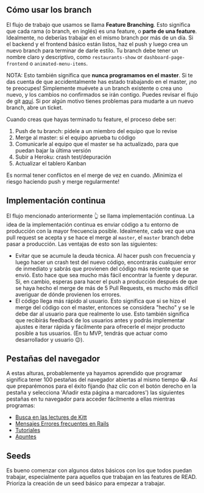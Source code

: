 ## Cómo usar los branch

El flujo de trabajo que usamos se llama **Feature Branching**. Esto significa que cada rama (o branch, en inglés) es una feature, o **parte de una feature**. Idealmente, no deberías trabajar en el mismo branch por más de un día. Si el backend y el frontend básico están listos, haz el push y luego crea un nuevo branch para terminar de darle estilo. Tu branch debe tener un nombre claro y descriptivo, como `restaurants-show` or `dashboard-page-frontend` o `animated-menu-items`.

NOTA: Esto también significa que **nunca programamos en el master**. Si te das cuenta de que accidentalmente has estado trabajando en el master, ¡no te preocupes! Simplemente muévete a un branch existente o crea uno nuevo, y los cambios no confirmados se irán contigo. Puedes revisar el flujo de git [aquí](https://kitt.lewagon.com/knowledge/cheatsheets/git_advanced). Si por algún motivo tienes problemas para mudarte a un nuevo branch, abre un ticket.

Cuando creas que hayas terminado tu feature, el proceso debe ser:

1. Push de tu branch: pídele a un miembro del equipo que lo revise
2. Merge al master: si el equipo aprueba tu código
3. Comunicarle al equipo que el master se ha actualizado, para que puedan bajar la última versión
4. Subir a Heroku: crash test/depuración
5. Actualizar el tablero Kanban

Es normal tener conflictos en el merge de vez en cuando. ¡Minimiza el riesgo haciendo push y merge regularmente!

## Implementación continua

El flujo mencionado anteriormente 👆 se llama implementación continua. La idea de la implementación continua es enviar código a tu entorno de producción con la mayor frecuencia posible. Idealmente, cada vez que una pull request se acepta y se hace el merge al `master`, el `master` branch debe pasar a producción. Las ventajas de esto son las siguientes:
- Evitar que se acumule la deuda técnica. Al hacer push con frecuencia y luego hacer un crash test del nuevo código, encontrarás cualquier error de inmediato y sabrás que provienen del código más reciente que se envió. Esto hace que sea mucho más fácil encontrar la fuente y depurar. Si, en cambio, esperas para hacer el push a producción después de que se haya hecho el merge de más de 5 Pull Requests, es mucho más difícil averiguar de dónde provienen los errores.
- El código llega más rápido al usuario. Esto significa que si se hizo el merge del código con el master, entonces se considera "hecho" y se le debe dar al usuario para que realmente lo use. Esto también significa que recibirás feedback de los usuarios antes y podrás implementar ajustes e iterar rápida y fácilmente para ofrecerle el mejor producto posible a tus usuarios. (En tu MVP, tendrás que actuar como desarrollador y usuario 😉).

## Pestañas del navegador

A estas alturas, probablemente ya hayamos aprendido que programar significa tener 100 pestañas del navegador abiertas al mismo tiempo 😂. Así que preparémonos para el éxito fijando (haz clic con el botón derecho en la pestaña y selecciona 'Añadir esta página a marcadores') las siguientes pestañas en tu navegador para acceder fácilmente a ellas mientras programas:
- [Busca en las lectures de Kitt](https://kitt.lewagon.com/knowledge/lectures)
- [Mensajes Errores frecuentes en Rails](https://github.com/Eschults/useful_stuff#pgerror-fatal-myapp_development-does-not-exist)
- [Tutoriales](https://kitt.lewagon.com/knowledge/tutorials)
- [Apuntes](https://kitt.lewagon.com/knowledge/cheatsheets)

## Seeds

Es bueno comenzar con algunos datos básicos con los que todos puedan trabajar, especialmente para aquellos que trabajan en las features de READ. Prioriza la creación de un seed básico para empezar a trabajar.

